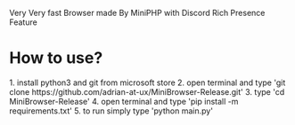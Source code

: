 Very Very fast Browser made By MiniPHP 
with Discord Rich Presence Feature 

<h1>How to use?</h1>
1. install python3 and git from microsoft store
2. open terminal and type 'git clone https://github.com/adrian-at-ux/MiniBrowser-Release.git'
3. type 'cd MiniBrowser-Release'
4. open terminal and type 'pip install -m requirements.txt'
5. to run simply type 'python main.py'
